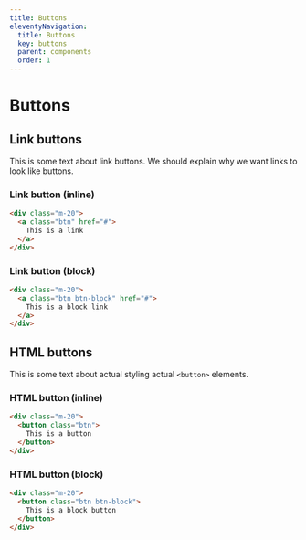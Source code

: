 ```yaml
---
title: Buttons
eleventyNavigation:
  title: Buttons
  key: buttons
  parent: components
  order: 1
---
```


# Buttons

## Link buttons

This is some text about link buttons. We should explain why we want links to
look like buttons.

### Link button (inline)
```html
<div class="m-20">
  <a class="btn" href="#">
    This is a link
  </a>
</div>
```

### Link button (block)
```html
<div class="m-20">
  <a class="btn btn-block" href="#">
    This is a block link
  </a>
</div>
```

## HTML buttons

This is some text about actual styling actual `<button>` elements.

### HTML button (inline)
```html
<div class="m-20">
  <button class="btn">
    This is a button
  </button>
</div>
```

### HTML button (block)
```html
<div class="m-20">
  <button class="btn btn-block">
    This is a block button
  </button>
</div>
```
